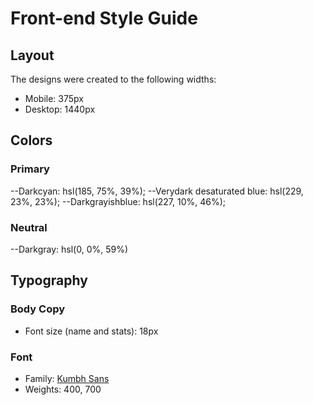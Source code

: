 # Front-end Style Guide

## Layout

The designs were created to the following widths:

- Mobile: 375px
- Desktop: 1440px

## Colors

### Primary

--Darkcyan: hsl(185, 75%, 39%);
--Verydark desaturated blue: hsl(229, 23%, 23%);
--Darkgrayishblue: hsl(227, 10%, 46%);

### Neutral

--Darkgray: hsl(0, 0%, 59%)

## Typography

### Body Copy

- Font size (name and stats): 18px

### Font

- Family: [Kumbh Sans](https://fonts.google.com/specimen/Kumbh+Sans)
- Weights: 400, 700
